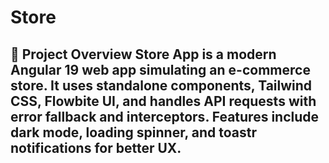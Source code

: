 # Store
## 📝 Project Overview  Store App is a modern Angular 19 web app simulating an e-commerce store. It uses standalone components, Tailwind CSS, Flowbite UI, and handles API requests with error fallback and interceptors. Features include dark mode, loading spinner, and toastr notifications for better UX.
